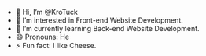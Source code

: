 - 👋 Hi, I’m @KroTuck
- 👀 I’m interested in Front-end Website Development.
- 🌱 I’m currently learning Back-end Website Development.
- 😄 Pronouns: He
- ⚡ Fun fact: I like Cheese.

<!---
KroTuck/KroTuck is a ✨ special ✨ repository because its `README.md` (this file) appears on your GitHub profile.
You can click the Preview link to take a look at your changes.
--->
